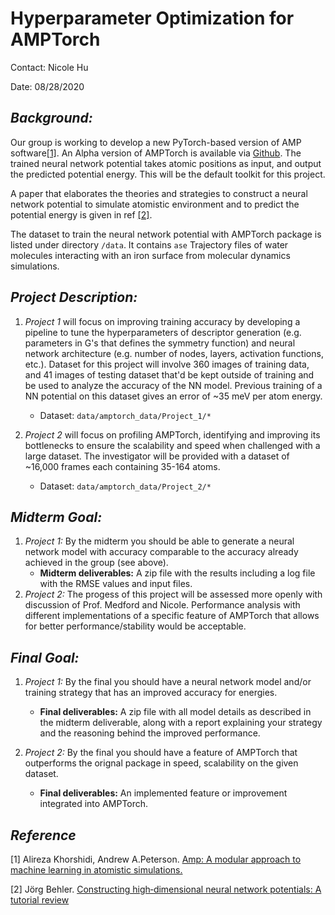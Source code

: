 # Hyperparameter Optimization for AMPTorch

Contact: Nicole Hu

Date: 08/28/2020

## _Background:_

Our group is working to develop a new PyTorch-based version of AMP software[[1]](https://www.sciencedirect.com/science/article/pii/S0010465516301266). An Alpha version of AMPTorch is available via [Github](https://github.com/ulissigroup/amptorch). The trained neural network potential takes atomic positions as input, and output the predicted potential energy. This will be the default toolkit for this project. 

A paper that elaborates the theories and strategies to construct a neural network potential to simulate atomistic environment and to predict the potential energy is given in ref [[2]](https://onlinelibrary.wiley.com/doi/full/10.1002/qua.24890). 

The dataset to train the neural network potential with AMPTorch package is listed under directory `/data`. It contains `ase` Trajectory files of water molecules interacting with an iron surface from molecular dynamics simulations.  



## _Project Description:_

1. _Project 1_ will focus on improving training accuracy by developing a pipeline to tune the hyperparameters of descriptor generation (e.g. parameters in G's that defines the symmetry function) and neural network architecture (e.g. number of nodes, layers, activation functions, etc.). Dataset for this project will involve 360 images of training data, and 41 images of testing dataset that'd be kept outside of training and be used to analyze the accuracy of the NN model. Previous training of a NN potential on this dataset gives an error of ~35 meV per atom energy. 
    * Dataset: `data/amptorch_data/Project_1/*`

2. _Project 2_ will focus on profiling AMPTorch, identifying and improving its bottlenecks to ensure the scalability and speed when challenged with a large dataset. The investigator will be provided with a dataset of ~16,000 frames each containing 35-164 atoms. 
    * Dataset: `data/amptorch_data/Project_2/*`

## _Midterm Goal:_
1. _Project 1:_ By the midterm you should be able to generate a neural network model with accuracy comparable to the accuracy already achieved in the group (see above).
    * **Midterm deliverables:** A zip file with the results including a log file with the RMSE values and input files.
2. _Project 2:_ The progess of this project will be assessed more openly with discussion of Prof. Medford and Nicole. Performance analysis with different implementations of a specific feature of AMPTorch that allows for better performance/stability would be acceptable. 

## _Final Goal:_
1. _Project 1:_ By the final you should have a neural network model and/or training strategy that has an improved accuracy for energies. 
    * **Final deliverables:** A zip file with all model details as described in the midterm deliverable, along with a report explaining your strategy and the reasoning behind the improved performance.

2. _Project 2:_ By the final you should have a feature of AMPTorch that outperforms the orignal package in speed, scalability on the given dataset. 
    * **Final deliverables:** An implemented feature or improvement integrated into AMPTorch.  

## _Reference_

[1] Alireza Khorshidi, Andrew A.Peterson. [Amp: A modular approach to machine learning in atomistic simulations.](https://www.sciencedirect.com/science/article/pii/S0010465516301266)

[2] Jörg Behler. [Constructing high‐dimensional neural network potentials: A tutorial review](https://onlinelibrary.wiley.com/doi/full/10.1002/qua.24890)

